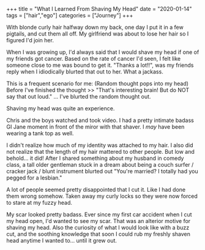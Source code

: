 +++
title = "What I Learned From Shaving My Head"
date = "2020-01-14"
tags = ["hair","ego"]
categories = ["Journey"]
+++

With blonde curly hair halfway down my back, one day I put it in a few pigtails, and cut them all off.  My girlfriend was about to lose her hair so I figured I'd join her.

When I was growing up, I'd always said that I would shave my head if one of my friends got cancer.  Based on the rate of cancer I'd seen, I felt like someone close to me was bound to get it.
"Thanks a lot!!", was my friends reply when I idiodically blurted that out to her.  What a jackass.

This is a frequent scenario for me:
(Random thought pops into my head)
Before I've finished the thought >> "That's interesting brain!  But do NOT say that out loud."
... I've blurted the random thought out.

Shaving my head was quite an experience.

Chris and the boys watched and took video.  I had a pretty intimate badass GI Jane moment in front of the miror with that shaver.  I <i>may</i> have been wearing a tank top as well.

I didn't realize how much of my identity was attached to my hair.  I also did not realize that the length of my hair mattered to other people.  But low and behold... it did!
After I shared something about my husband in comedy class, a tall older gentleman stuck in a dream about being a couch surfer / cracker jack / blunt instrument blurted out "You're married?  I totally had you pegged for a lesbian."

A lot of people seemed pretty disappointed that I cut it.  Like I had done them wrong somehow.  Taken away my curly locks so they were now forced to stare at my fuzzy head.

My scar looked pretty badass.  Ever since my first car accident when I cut my head open, I'd wanted to see my scar.  That was an alterior motive for shaving my head.  Also the curiosity of what I would look like with a buzz cut, and the soothing knowledge that soon I could rub my freshly shaven head anytime I wanted to... until it grew out.
